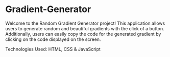 # Gradient-Generator
Welcome to the Random Gradient Generator project! This application allows users to generate random and beautiful gradients with the click of a button. Additionally, users can easily copy the code for the generated gradient by clicking on the code displayed on the screen.

  Technologies Used:
  HTML, CSS & JavaScript
